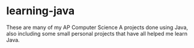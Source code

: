 # learning-java
These are many of my AP Computer Science A projects done using Java, also including some small personal projects that have all helped me learn Java.
